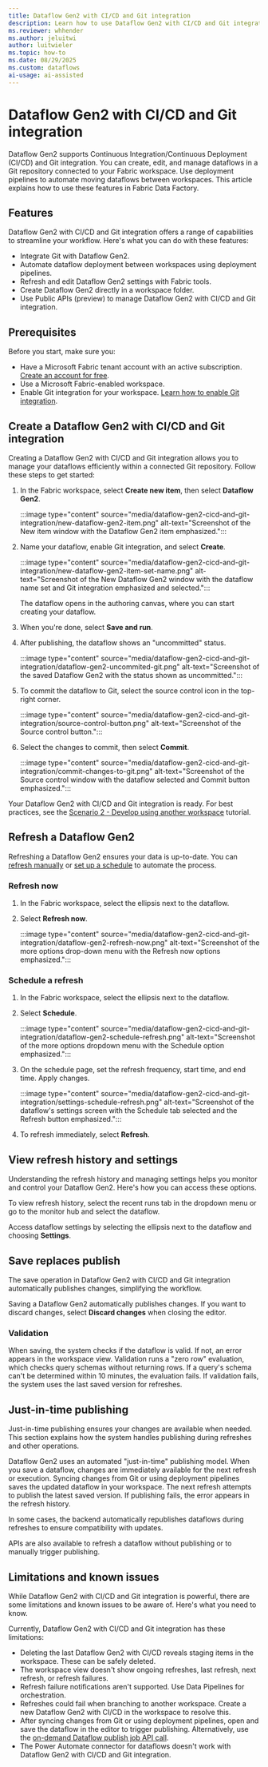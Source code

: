```yaml
---
title: Dataflow Gen2 with CI/CD and Git integration
description: Learn how to use Dataflow Gen2 with CI/CD and Git integration in Fabric Data Factory.
ms.reviewer: whhender
ms.author: jeluitwi
author: luitwieler
ms.topic: how-to
ms.date: 08/29/2025
ms.custom: dataflows
ai-usage: ai-assisted
---
```


# Dataflow Gen2 with CI/CD and Git integration

Dataflow Gen2 supports Continuous Integration/Continuous Deployment (CI/CD) and Git integration. You can create, edit, and manage dataflows in a Git repository connected to your Fabric workspace. Use deployment pipelines to automate moving dataflows between workspaces. This article explains how to use these features in Fabric Data Factory.

## Features

Dataflow Gen2 with CI/CD and Git integration offers a range of capabilities to streamline your workflow. Here's what you can do with these features:

- Integrate Git with Dataflow Gen2.
- Automate dataflow deployment between workspaces using deployment pipelines.
- Refresh and edit Dataflow Gen2 settings with Fabric tools.
- Create Dataflow Gen2 directly in a workspace folder.
- Use Public APIs (preview) to manage Dataflow Gen2 with CI/CD and Git integration.

## Prerequisites

Before you start, make sure you:

- Have a Microsoft Fabric tenant account with an active subscription. [Create an account for free](../fundamentals/fabric-trial.md).
- Use a Microsoft Fabric-enabled workspace.
- Enable Git integration for your workspace. [Learn how to enable Git integration](/fabric/cicd/git-integration/git-get-started).

## Create a Dataflow Gen2 with CI/CD and Git integration

Creating a Dataflow Gen2 with CI/CD and Git integration allows you to manage your dataflows efficiently within a connected Git repository. Follow these steps to get started:

1. In the Fabric workspace, select **Create new item**, then select **Dataflow Gen2**.

   :::image type="content" source="media/dataflow-gen2-cicd-and-git-integration/new-dataflow-gen2-item.png" alt-text="Screenshot of the New item window with the Dataflow Gen2 item emphasized.":::

1. Name your dataflow, enable Git integration, and select **Create**.

   :::image type="content" source="media/dataflow-gen2-cicd-and-git-integration/new-dataflow-gen2-item-set-name.png" alt-text="Screenshot of the New Dataflow Gen2 window with the dataflow name set and Git integration emphasized and selected.":::

   The dataflow opens in the authoring canvas, where you can start creating your dataflow.

1. When you're done, select **Save and run**.

1. After publishing, the dataflow shows an "uncommitted" status.

   :::image type="content" source="media/dataflow-gen2-cicd-and-git-integration/dataflow-gen2-uncommited-git.png" alt-text="Screenshot of the saved Dataflow Gen2 with the status shown as uncommitted.":::

1. To commit the dataflow to Git, select the source control icon in the top-right corner.

   :::image type="content" source="media/dataflow-gen2-cicd-and-git-integration/source-control-button.png" alt-text="Screenshot of the Source control button.":::

1. Select the changes to commit, then select **Commit**.

   :::image type="content" source="media/dataflow-gen2-cicd-and-git-integration/commit-changes-to-git.png" alt-text="Screenshot of the Source control window with the dataflow selected and Commit button emphasized.":::

Your Dataflow Gen2 with CI/CD and Git integration is ready. For best practices, see the [Scenario 2 - Develop using another workspace](/fabric/cicd/git-integration/manage-branches?tabs=azure-devops#scenario-2---develop-using-another-workspace) tutorial.

## Refresh a Dataflow Gen2

Refreshing a Dataflow Gen2 ensures your data is up-to-date. You can [refresh manually](#refresh-now) or [set up a schedule](#schedule-a-refresh) to automate the process.

### Refresh now

1. In the Fabric workspace, select the ellipsis next to the dataflow.
1. Select **Refresh now**.

   :::image type="content" source="media/dataflow-gen2-cicd-and-git-integration/dataflow-gen2-refresh-now.png" alt-text="Screenshot of the more options drop-down menu with the Refresh now options emphasized.":::

### Schedule a refresh

1. In the Fabric workspace, select the ellipsis next to the dataflow.
1. Select **Schedule**.

   :::image type="content" source="media/dataflow-gen2-cicd-and-git-integration/dataflow-gen2-schedule-refresh.png" alt-text="Screenshot of the more options dropdown menu with the Schedule option emphasized.":::

1. On the schedule page, set the refresh frequency, start time, and end time. Apply changes.

   :::image type="content" source="media/dataflow-gen2-cicd-and-git-integration/settings-schedule-refresh.png" alt-text="Screenshot of the dataflow's settings screen with the Schedule tab selected and the Refresh button emphasized.":::

1. To refresh immediately, select **Refresh**.

## View refresh history and settings

Understanding the refresh history and managing settings helps you monitor and control your Dataflow Gen2. Here's how you can access these options.

To view refresh history, select the recent runs tab in the dropdown menu or go to the monitor hub and select the dataflow.

Access dataflow settings by selecting the ellipsis next to the dataflow and choosing **Settings**.

## Save replaces publish

The save operation in Dataflow Gen2 with CI/CD and Git integration automatically publishes changes, simplifying the workflow.

Saving a Dataflow Gen2 automatically publishes changes. If you want to discard changes, select **Discard changes** when closing the editor.

### Validation

When saving, the system checks if the dataflow is valid. If not, an error appears in the workspace view. Validation runs a "zero row" evaluation, which checks query schemas without returning rows. If a query's schema can't be determined within 10 minutes, the evaluation fails. If validation fails, the system uses the last saved version for refreshes.

## Just-in-time publishing

Just-in-time publishing ensures your changes are available when needed. This section explains how the system handles publishing during refreshes and other operations.

Dataflow Gen2 uses an automated "just-in-time" publishing model. When you save a dataflow, changes are immediately available for the next refresh or execution. Syncing changes from Git or using deployment pipelines saves the updated dataflow in your workspace. The next refresh attempts to publish the latest saved version. If publishing fails, the error appears in the refresh history.

In some cases, the backend automatically republishes dataflows during refreshes to ensure compatibility with updates.

APIs are also available to refresh a dataflow without publishing or to manually trigger publishing.

## Limitations and known issues

While Dataflow Gen2 with CI/CD and Git integration is powerful, there are some limitations and known issues to be aware of. Here's what you need to know.

Currently, Dataflow Gen2 with CI/CD and Git integration has these limitations:

- Deleting the last Dataflow Gen2 with CI/CD reveals staging items in the workspace. These can be safely deleted.
- The workspace view doesn't show ongoing refreshes, last refresh, next refresh, or refresh failures.
- Refresh failure notifications aren't supported. Use Data Pipelines for orchestration.
- Refreshes could fail when branching to another workspace. Create a new Dataflow Gen2 with CI/CD in the workspace to resolve this.
- After syncing changes from Git or using deployment pipelines, open and save the dataflow in the editor to trigger publishing. Alternatively, use the [on-demand Dataflow publish job API call](/fabric/data-factory/dataflow-gen2-public-apis#run-on-demand-dataflow-publish-job).
- The Power Automate connector for dataflows doesn't work with Dataflow Gen2 with CI/CD and Git integration.
